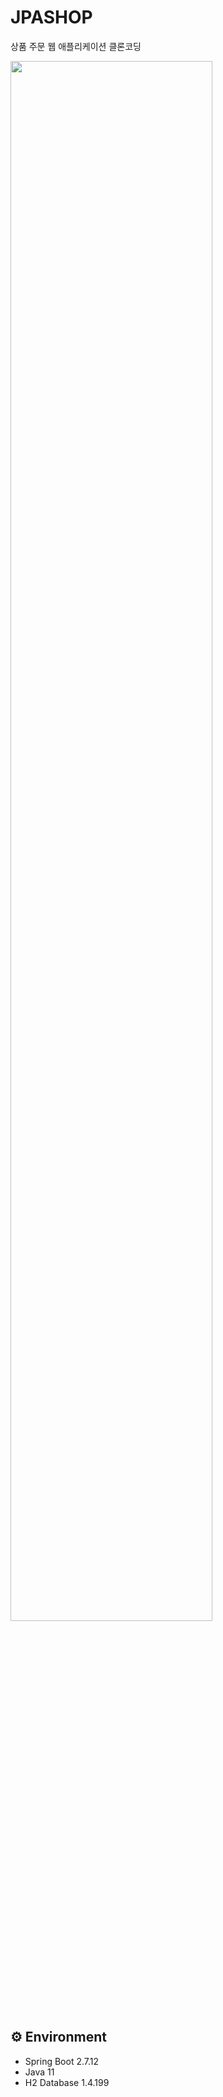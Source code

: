 # JPASHOP
상품 주문 웹 애플리케이션 클론코딩

<img width="80%" src="https://github.com/ksw64285/JPASHOP/assets/107480512/53b816b8-0d1f-4451-b333-2bd0e8490671"/>

## ⚙️ Environment
- Spring Boot 2.7.12
- Java 11
- H2 Database 1.4.199

